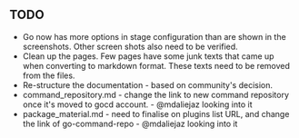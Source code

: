 ## TODO

* Go now has more options in stage configuration than are shown in the screenshots. Other screen shots also need to be verified.
* Clean up the pages. Few pages have some junk texts that came up when converting to markdown format. These texts need to be removed from the files.
* Re-structure the documentation - based on community's decision.
* command_repository.md - change the link to new command repository once it's moved to gocd account. - @mdaliejaz looking into it
* package_material.md - need to finalise on plugins list URL, and change the link of go-command-repo - @mdaliejaz looking into it
